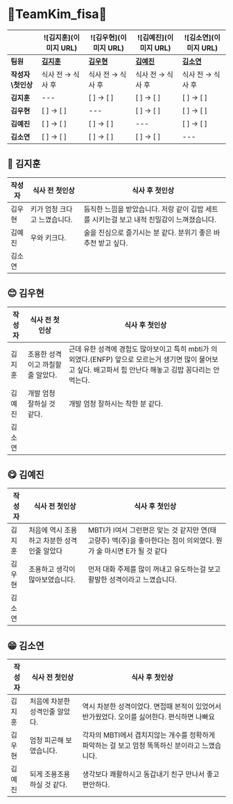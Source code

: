 # 💪TeamKim_fisa💚

|  | ![김지훈](이미지 URL) | ![김우현](이미지 URL) | ![김예진](이미지 URL) | ![김소연](이미지 URL) |
| --- | --- | --- | --- | --- |
| **팀원** | [**김지훈**](https://www.notion.so/FISA-092745cd805e4f079e59bb737d1f5e03?pvs=21) | [**김우현**](https://www.notion.so/FISA-092745cd805e4f079e59bb737d1f5e03?pvs=21) | [**김예진**](https://www.notion.so/FISA-092745cd805e4f079e59bb737d1f5e03?pvs=21) | [**김소연**](https://www.notion.so/FISA-092745cd805e4f079e59bb737d1f5e03?pvs=21) |
| **작성자\첫인상** | 식사 전 → 식사 후 | 식사 전 → 식사 후 | 식사 전 → 식사 후 | 식사 전 → 식사 후 |
| **김지훈** | --- | [ ] → [ ] | [ ] → [ ] | [ ] → [ ] |
| **김우현** | [ ] → [ ] | --- | [ ] → [ ] | [ ] → [ ] |
| **김예진** | [ ] → [ ] | [ ] → [ ] | --- | [ ] → [ ] |
| **김소연** | [ ] → [ ] | [ ] → [ ] | [ ] → [ ] | --- |

## 🙂 김지훈

| 작성자 | 식사 전 첫인상 | 식사 후 첫인상 |
| --- | --- | --- |
| 김우현 | 키가 엄청 크다고 느꼈습니다. | 듬직한 느낌을 받았습니다. 저랑 같이 김밥 세트를 시키는걸 보고 내적 친밀감이 느껴졌습니다. |
| 김예진 | 우와 키크다. | 술을 진심으로 즐기시는 분 같다. 분위기 좋은 바 추천 받고 싶다. |
| 김소연 | <!--여기에 작성 --> | <!--여기에 작성 --> |

## 😊 김우현

| 작성자 | 식사 전 첫인상 | 식사 후 첫인상 |
| --- | --- | --- |
| 김지훈 | 조용한 성격이고 까칠할줄 알았다. | 근데 유한 성격에 경험도 많아보이고 특히 mbti가 의외였다.(ENFP) 앞으로 모르는거 생기면 많이 물어보고 싶다. 배고파서 힘 안난다 해놓고 김밥 꽁다리는 안먹는다. |
| 김예진 | 개발 엄청 잘하실 것 같다. | 개발 엄청 잘하시는 착한 분 같다. |
| 김소연 | <!--여기에 작성 --> | <!--여기에 작성 --> |

## 😋 김예진

| 작성자 | 식사 전 첫인상 | 식사 후 첫인상 |
| --- | --- | --- |
| 김지훈 | 처음에 역시 조용하고 차분한 성격인줄 알았다 | MBTI가 I여서 그런편은 맞는 것 같지만 연(태고량주) 맥(주)을 좋아한다는 점이 의외였다. 뭔가 술 마시면 E가 될 것 같다 |
| 김우현 | 조용하고 생각이 많아보였습니다. | 먼저 대화 주제를 많이 꺼내고 유도하는걸 보고 활발한 성격이라고 느꼈습니다. |
| 김소연 | <!--여기에 작성 --> | <!--여기에 작성 --> |

## 😁 김소연

| 작성자 | 식사 전 첫인상 | 식사 후 첫인상 |
| --- | --- | --- |
| 김지훈 | 처음에  차분한 성격인줄 알았다. | 역시 차분한 성격이었다. 면접때 본적이 있었어서 반가웠었다. 오이를 싫어한다. 편식하면 나빠요 |
| 김우현 | 엄청 피곤해 보였습니다. | 각자의 MBTI에서 겹치지않는 개수를 정확하게 파악하는 걸 보고 엄청 똑똑하신 분이라고 느꼈습니다. |
| 김예진 | 되게 조용조용하실 것 같다. | 생각보다 쾌활하시고 동갑내기 친구 만나서 좋고 편안하다. |